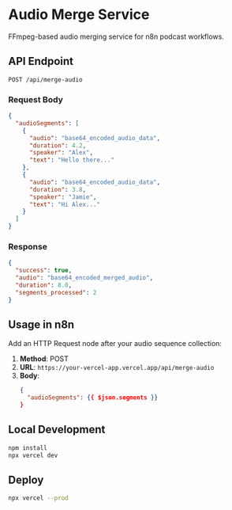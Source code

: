 # Audio Merge Service

FFmpeg-based audio merging service for n8n podcast workflows.

## API Endpoint

`POST /api/merge-audio`

### Request Body

```json
{
  "audioSegments": [
    {
      "audio": "base64_encoded_audio_data",
      "duration": 4.2,
      "speaker": "Alex",
      "text": "Hello there..."
    },
    {
      "audio": "base64_encoded_audio_data", 
      "duration": 3.8,
      "speaker": "Jamie",
      "text": "Hi Alex..."
    }
  ]
}
```

### Response

```json
{
  "success": true,
  "audio": "base64_encoded_merged_audio",
  "duration": 8.0,
  "segments_processed": 2
}
```

## Usage in n8n

Add an HTTP Request node after your audio sequence collection:

1. **Method**: POST
2. **URL**: `https://your-vercel-app.vercel.app/api/merge-audio`
3. **Body**: 
   ```json
   {
     "audioSegments": {{ $json.segments }}
   }
   ```

## Local Development

```bash
npm install
npx vercel dev
```

## Deploy

```bash
npx vercel --prod
```